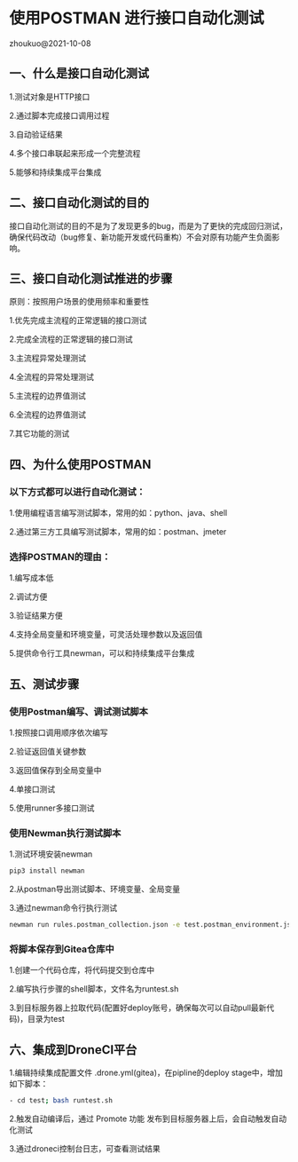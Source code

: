 # 使用POSTMAN 进行接口自动化测试

zhoukuo@2021-10-08

## 一、什么是接口自动化测试

1.测试对象是HTTP接口

2.通过脚本完成接口调用过程

3.自动验证结果

4.多个接口串联起来形成一个完整流程

5.能够和持续集成平台集成


## 二、接口自动化测试的目的

接口自动化测试的目的不是为了发现更多的bug，而是为了更快的完成回归测试，确保代码改动（bug修复、新功能开发或代码重构）不会对原有功能产生负面影响。


## 三、接口自动化测试推进的步骤

原则：按照用户场景的使用频率和重要性

1.优先完成主流程的正常逻辑的接口测试

2.完成全流程的正常逻辑的接口测试

3.主流程异常处理测试

4.全流程的异常处理测试

5.主流程的边界值测试

6.全流程的边界值测试

7.其它功能的测试



## 四、为什么使用POSTMAN

### 以下方式都可以进行自动化测试：

1.使用编程语言编写测试脚本，常用的如：python、java、shell

2.通过第三方工具编写测试脚本，常用的如：postman、jmeter

### 选择POSTMAN的理由：

1.编写成本低

2.调试方便

3.验证结果方便

4.支持全局变量和环境变量，可灵活处理参数以及返回值

5.提供命令行工具newman，可以和持续集成平台集成



## 五、测试步骤

### 使用Postman编写、调试测试脚本

1.按照接口调用顺序依次编写

2.验证返回值关键参数

3.返回值保存到全局变量中

4.单接口测试

5.使用runner多接口测试

### 使用Newman执行测试脚本

1.测试环境安装newman

```bash
pip3 install newman

```

2.从postman导出测试脚本、环境变量、全局变量

3.通过newman命令行执行测试

```bash
newman run rules.postman_collection.json -e test.postman_environment.json -g global.postman_globals.json
```

### 将脚本保存到Gitea仓库中

1.创建一个代码仓库，将代码提交到仓库中

2.编写执行步骤的shell脚本，文件名为runtest.sh

3.到目标服务器上拉取代码(配置好deploy账号，确保每次可以自动pull最新代码)，目录为test


## 六、集成到DroneCI平台

1.编辑持续集成配置文件 .drone.yml(gitea)，在pipline的deploy stage中，增加如下脚本：

```bash
- cd test; bash runtest.sh
```

2.触发自动编译后，通过 Promote 功能 发布到目标服务器上后，会自动触发自动化测试

3.通过droneci控制台日志，可查看测试结果

